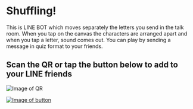 # Shuffling!
This is LINE BOT which moves separately the letters you send in the talk room.
When you tap on the canvas the characters are arranged apart and when you tap a letter, sound comes out.
You can play by sending a message in quiz format to your friends.
 
 
##  Scan the QR or tap the button below to add to your LINE friends
![Image of QR](https://snst-lab.github.io/shuffling/public/assets/img/icon.png)
 
[![Image of button](https://scdn.line-apps.com/n/line_add_friends/btn/ja.png)](https://line.me/R/ti/p/%40lrz2407g)
 
